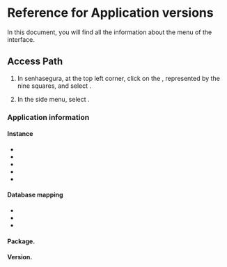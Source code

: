 # Reference for Application versions 

In this document, you will find all the information about the  menu of the  interface.

## Access Path

1. In senhasegura, at the top left corner, click on the , represented by the nine squares, and select .

1. In the side menu, select .

### Application information

#### Instance

* 
* 
* 
* 
* 

#### Database mapping

* 
* 
* 

#### Package.
#### Version.